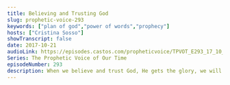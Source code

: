```yaml
---
title: Believing and Trusting God
slug: prophetic-voice-293
keywords: ["plan of god","power of words","prophecy"]
hosts: ["Cristina Sosso"]
showTranscript: false
date: 2017-10-21
audioLink: https://episodes.castos.com/propheticvoice/TPVOT_E293_17_10_21-22_Believing_and_Trusting_God.mp3
Series: The Prophetic Voice of Our Time
episodeNumber: 293
description: When we believe and trust God, He gets the glory, we will benefit, and it benefits His people.
---
```

